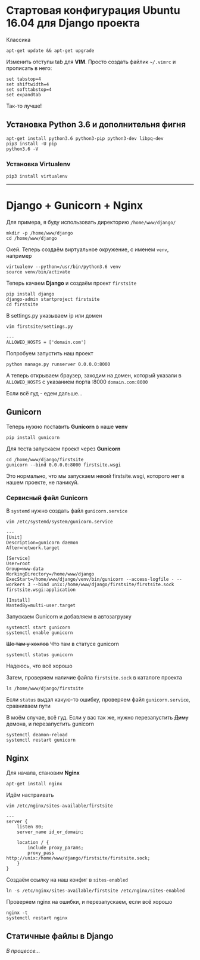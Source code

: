 # Стартовая конфигурация Ubuntu 16.04 для Django проекта


Классика
```
apt-get update && apt-get upgrade
```
Изменить отступы tab для **VIM**. Просто создать файлик ```~/.vimrc``` и прописать в него:
```
set tabstop=4
set shiftwidth=4
set softtabstop=4
set expandtab
```
Так-то лучше!


## Установка Python 3.6 и дополнительня фигня
```
apt-get install python3.6 python3-pip python3-dev libpq-dev
pip3 install -U pip
python3.6 -V
```

### Установка **Virtualenv**
```
pip3 install virtualenv
```

***


# Django + Gunicorn + Nginx

Для примера, я буду использовать директорию ```/home/www/django/```
```
mkdir -p /home/www/django
cd /home/www/django
```

Окей. Теперь создаём виртуальное окружение, с именем ```venv```, например

```
virtualenv --python=/usr/bin/python3.6 venv
source venv/bin/activate
```

Теперь качаем **Django** и создаём проект ```firstsite```
```
pip install django
django-admin startproject firstsite
cd firstsite
```

В settings.py указываем ip или домен
```
vim firstsite/settings.py

---
ALLOWED_HOSTS = ['domain.com']
```

Попробуем запустить наш проект
```
python manage.py runserver 0.0.0.0:8000
```

А теперь открываем браузер, заходим на домен, который указали в ```ALLOWED_HOSTS``` с указанием порта :8000
```domain.com:8000```

Если всё гуд - едем дальше...

## Gunicorn

Теперь нужно поставить **Gunicorn** в наше **venv**
```
pip install gunicorn
```

Для теста запускаем проект через **Gunicorn**
```
cd /home/www/django/firstsite
gunicorn --bind 0.0.0.0:8000 firstsite.wsgi
```

Это нормально, что мы запускаем некий firstsite.wsgi, которого нет в нашем проекте, не паникуй.

### Сервисный файл Gunicorn

В ```systemd``` нужно создать файл ```gunicorn.service```
```
vim /etc/systemd/system/gunicorn.service

---
[Unit]
Description=gunicorn daemon
After=network.target

[Service]
User=root
Group=www-data
WorkingDirectory=/home/www/django
ExecStart=/home/www/django/venv/bin/gunicorn --access-logfile - --workers 3 --bind unix:/home/www/django/firstsite/firstsite.sock firstsite.wsgi:application

[Install]
WantedBy=multi-user.target
```

Запускаем Gunicorn и добавляем в автозагрузку
```
systemctl start gunicorn
systemctl enable gunicorn
```

~~Шо там у хохлов~~ Что там в статусе gunicorn
```
systemctl status gunicorn
```
Надеюсь, что всё хорошо

Затем, проверяем наличие файла ```firstsite.sock``` в каталоге проекта
```
ls /home/www/django/firstsite
```

Если ```status``` выдал какую-то ошибку, проверяем файл ```gunicorn.service```, сравниваем пути

В моём случае, всё гуд. Если у вас так же, нужно перезапустить ~~Диму~~ демона, и перезапустить gunicorn
```
systemctl deamon-reload
systemctl restart gunicorn
```

## Nginx

Для начала, становим **Nginx**
```
apt-get install nginx
```

Идём настраивать
```
vim /etc/nginx/sites-available/firstsite

---
server {
    listen 80;
    server_name id_or_domain;

    location / {
        include proxy_params;
        proxy_pass http://unix:/home/www/django/firstsite/firstsite.sock;
    }
}
```

Создаём ссылку на наш конфиг в ```sites-enabled```
```
ln -s /etc/nginx/sites-available/firstsite /etc/nginx/sites-enabled
```

Проверяем nginx на ошибки, и перезапускаем, если всё хорошо
```
nginx -t
systemctl restart nginx
```


## Статичные файлы в Django

*В процессе...*
